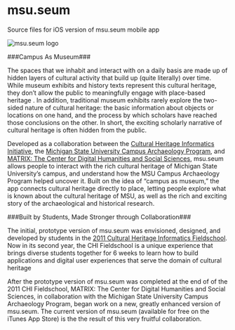 msu.seum
========

Source files for iOS version of msu.seum mobile app

![msu.seum logo](http://msu.seum.matrix.msu.edu/logo.png "msu.seum logo")

###Campus As Museum###

The spaces that we inhabit and interact with on a daily basis are made up of hidden layers of cultural activity that build up (quite literally) over time. While museum exhibits and history texts represent this cultural heritage, they don’t allow the public to meaningfully engage with place-based heritage . In addition, traditional museum exhibits rarely explore the two-sided nature of cultural heritage: the basic information about objects or locations on one hand, and the process by which scholars have reached those conclusions on the other. In short, the exciting scholarly narrative of cultural heritage is often hidden from the public.

Developed as a collaboration between the [Cultural Heritage Informatics Initiative](http://chi.anthropology.msu.edu), the [Michigan State University Campus Archaeology Program](http://http://campusarch.msu.edu/), and [MATRIX: The Center for Digital Humanities and Social Sciences](http://matrix.msu.edu), msu.seum allows people to interact with the rich cultural heritage of Michigan State University’s campus, and understand how the MSU Campus Archaeology Program helped uncover it. Built on the idea of “campus as museum,” the app connects cultural heritage directly to place, letting people explore what is known about the cultural heritage of MSU, as well as the rich and exciting story of the archaeological and historical research.

###Built by Students, Made Stronger through Collaboration###

The initial, prototype version of msu.seum was envisioned, designed, and developed by students in the [2011 Cultural Heritage Informatics Fieldschool](http://anthropology.msu.edu/2011chifieldschool/). Now in its second year, the CHI Fieldschool is a unique experience that brings diverse students together for 6 weeks to learn how to build applications and digital user experiences that serve the domain of cultural heritage

After the prototype version of msu.seum was completed at the end of of the 2011 CHI Fieldschool, MATRIX: The Center for Digital Humanities and Social Sciences, in collaboration with the Michigan State University Campus Archaeology Program, began work on a new, greatly enhanced version of msu.seum. The current version of msu.seum (available for free on the iTunes App Store) is the the result of this very fruitful collaboration.
